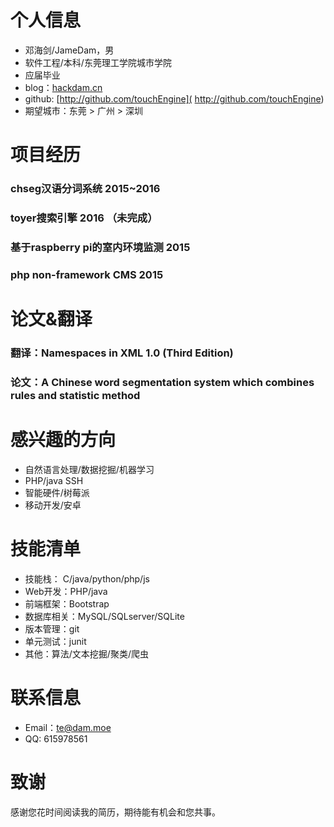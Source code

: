 # 个人信息

+ 邓海剑/JameDam，男
+ 软件工程/本科/东莞理工学院城市学院
+ 应届毕业
+ blog：[hackdam.cn](hackdam.cn)
+ github: [http://github.com/touchEngine]( http://github.com/touchEngine)
+ 期望城市：东莞 > 广州 > 深圳

# 项目经历

### chseg汉语分词系统 2015~2016
### toyer搜索引擎 2016 （未完成）
### 基于raspberry pi的室内环境监测 2015
### php non-framework CMS 2015

# 论文&翻译
### 翻译：Namespaces in XML 1.0 (Third Edition)
### 论文：A Chinese word segmentation system which combines rules and statistic method

# 感兴趣的方向

+ 自然语言处理/数据挖掘/机器学习
+ PHP/java SSH
+ 智能硬件/树莓派
+ 移动开发/安卓

# 技能清单
+ 技能栈： C/java/python/php/js
+ Web开发：PHP/java
+ 前端框架：Bootstrap
+ 数据库相关：MySQL/SQLserver/SQLite
+ 版本管理：git
+ 单元测试：junit
+ 其他：算法/文本挖掘/聚类/爬虫

# 联系信息

+ Email：te@dam.moe
+ QQ: 615978561

# 致谢

感谢您花时间阅读我的简历，期待能有机会和您共事。
